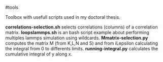 #tools

Toolbox with usefull scripts used in my doctoral thesis. 

__correlations-selection.sh__ selects correlations (columns) of a correlation matrix. 
__loopslammps.sh__ is an bash script example about performing multiples lammps simulation using wildcards.
__Mmatrix-selection.py__ computes the matrix M (from K,L,N and S) and from iLepsilon calculating the integral from 0 to differents limits.
__running-integral.py__ calculates the cumulative integral of y along x.  
